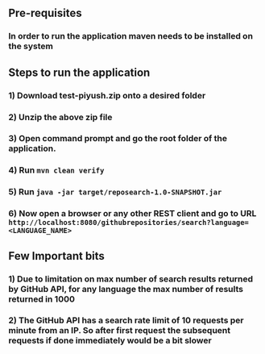 ##  Pre-requisites
### In order to run the application maven needs to be installed on the system

## Steps to run the application
### 1) Download test-piyush.zip onto a desired folder
### 2) Unzip the above zip file
### 3) Open command prompt and go the root folder of the application.
### 4) Run `mvn clean verify`
### 5) Run `java -jar target/reposearch-1.0-SNAPSHOT.jar`
### 6) Now open a browser or any other REST client and go to URL `http://localhost:8080/githubrepositories/search?language=<LANGUAGE_NAME>`

## Few Important bits
### 1) Due to limitation on max number of search results returned by GitHub API, for any language the max number of results returned in 1000
### 2) The GitHub API has a search rate limit of 10 requests per minute from an IP. So after first request the subsequent requests if done immediately would be a bit slower
